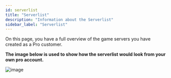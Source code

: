 ```yaml
---
id: serverlist
title: "Serverlist"
description: "Information about the Serverlist"
sidebar_label: "Serverlist"
---
```



On this page, you have a full overview of the game servers you have created as a Pro customer.

**The image below is used to show how the serverlist would look from your own pro account.**

![image](https://help.fshost.me/img/panel-serverlist.png)